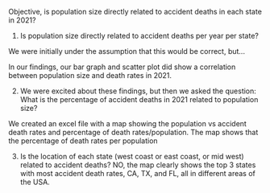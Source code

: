 Objective, is population size directly related to accident deaths in each state in 2021?

1. Is population size directly related to accident deaths per year per state?

We were initially under the assumption that this would be correct, but...

In our findings, our bar graph and scatter plot did show a correlation between population
size and death rates in 2021.


2. We were excited about these findings, but then we asked the question:
What is the percentage of accident deaths in 2021 related to population size?

We created an excel file with a map showing the population vs accident death rates and percentage of death rates/population. 
The map shows that the percentage of death rates per population

3. Is the location of each state (west coast or east coast, or mid west) related to accident deaths?
NO, the map clearly shows the top 3 states with most accident death rates, CA, TX, and FL, all in different areas of the USA.